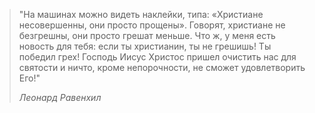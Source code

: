 > "На машинах можно видеть наклейки, типа: «Христиане несовершенны, они просто прощены». Говорят, христиане не безгрешны, они просто грешат меньше. Что ж, у меня есть новость для тебя: если ты христианин, ты не грешишь! Ты победил грех! Господь Иисус Христос пришел очистить нас для святости и ничто, кроме непорочности, не сможет удовлетворить Его!"
> 
> <footer><cite>
> 
> Леонард Равенхил
> 
> </cite></footer>